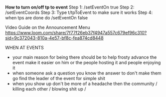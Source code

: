 **How to turn on/off tp to event**
Step 1: /setEventOn true
Step 2: /setEventCoords
Step 3: Type t/tpToEvent to make sure it works
Step 4: when tps are done do /setEventOn false

Video Guide on the Announcement Menu
https://www.loom.com/share/7f77f26eb37f4947a557c679ef96c310?sid=9c372043-810a-4e57-bf8c-fea874cd8448

WHEN AT EVENTS 
- your main reason for being there should be to help frosty advance the event make it easier on him or the people hosting it and people enjoying it 
- when someone ask a question you know the answer to don't make them go find the leader of the event for simple shit 
- when you show up don't be more of a headache then the community / killing each other / blowing shit up /

